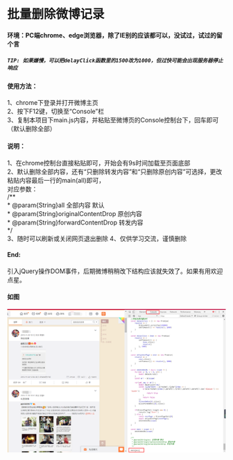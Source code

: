 # 批量删除微博记录  

#### 环境：PC端chrome、edge浏览器，除了IE别的应该都可以，没试过，试过的留个言  
##### `TIP: 如果嫌慢，可以把delayClick函数里的1500改为1000，但过快可能会出现服务器停止响应`  
#### 使用方法：  
1、chrome下登录并打开微博主页  
2、按下F12键，切换至“Console”栏  
3、复制本项目下main.js内容，并粘贴至微博页的Console控制台下，回车即可（默认删除全部）  

#### 说明：   
1、在chrome控制台直接粘贴即可，开始会有9s时间加载至页面底部  
2、默认删除全部内容，还有“只删除转发内容”和“只删除原创内容”可选择，更改粘贴内容最后一行的main(all)即可，  
对应参数：  
/**  
 \* @param{String}all 全部内容 默认  
 \* @param{String}originalContentDrop 原创内容  
 \* @param{String}forwardContentDrop 转发内容  
 */  
3、随时可以刷新或关闭网页退出删除
4、仅供学习交流，谨慎删除  

#### End:  
引入jQuery操作DOM事件，后期微博稍稍改下结构应该就失效了。如果有用欢迎点星。  

#### 如图  
![](/screen/example.png "界面")  
